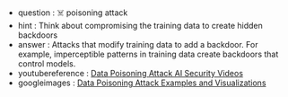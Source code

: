 - question : ☠️ poisoning attack
- hint : Think about compromising the training data to create hidden backdoors
- answer : Attacks that modify training data to add a backdoor. For example, imperceptible patterns in training data create backdoors that control models.
- youtubereference : <a href="https://www.youtube.com/results?search_query=data+poisoning+attack+AI+security" target="_blank">Data Poisoning Attack AI Security Videos</a>
- googleimages : <a href="https://www.google.com/search?q=data+poisoning+attack+AI+security+examples&tbm=isch" target="_blank">Data Poisoning Attack Examples and Visualizations</a>